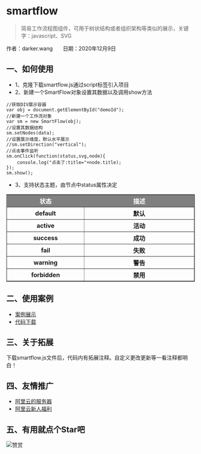 # smartflow

> 简易工作流程图组件，可用于树状结构或者组织架构等类似的展示，关键字：javascript、SVG

作者：darker.wang&nbsp;&nbsp;&nbsp;&nbsp;&nbsp;&nbsp;
日期：2020年12月9日

## 一、如何使用
- 1、克隆下载smartflow.js通过script标签引入项目
- 2、新建一个SmartFlow对象设置其数据以及调用show方法
```
//获取DIV展示容器
var obj = document.getElementById("demoId");
//新建一个工作流对象
var sm = new SmartFlow(obj);
//设置其数据结构
sm.setNodes(data);
//设置展示维度，默认水平展示
//sm.setDirection("vertical");
//点击事件监听
sm.onClick(function(status,svg,node){
	console.log("点击了:title="+node.title);
});
sm.show();
```
- 3、支持状态主题，由节点中status属性决定
<table border="solid 1px #E8E8E8" width="100%">
	<thead style='background-color:gray;color:white;font-size:16'>
		<tr>
			<th width="200px">状态</th>
			<th width="300px">描述</th>
		</tr>
	</thead>
	<tbody>
		<tr>
			<th>default</th>
			<th>默认</th>
		</tr>
		<tr>
			<th>active</th>
			<th>活动</th>
		</tr>
		<tr>
			<th>success</th>
			<th>成功</th>
		</tr>
		<tr>
			<th>fail</th>
			<th>失败</th>
		</tr>
		<tr>
			<th>warning</th>
			<th>警告</th>
		</tr>
		<tr>
			<th>forbidden</th>
			<th>禁用</th>
		</tr>
	</tbody>
</table>

## 二、使用案例
- [案例展示](http://www.motry.net/smartflow)
- [代码下载](https://github.com/godbirds/smartflow.git)

## 三、关于拓展
下载smartflow.js文件后，代码内有拓展注释。自定义更改更新等一看注释都明白！

## 四、友情推广
- [阿里云的服务器](https://www.aliyun.com/minisite/goods?taskCode=pintuan20201212&recordId=298718&userCode=b2yi9nin)
- [阿里云新人福利](https://www.aliyun.com/1111/new?userCode=b2yi9nin)

## 五、有用就点个Star吧
![赞赏](https://upload-images.jianshu.io/upload_images/9599406-dbbf508da73177b3.jpg?imageMogr2/auto-orient/strip%7CimageView2/2/w/1240)
